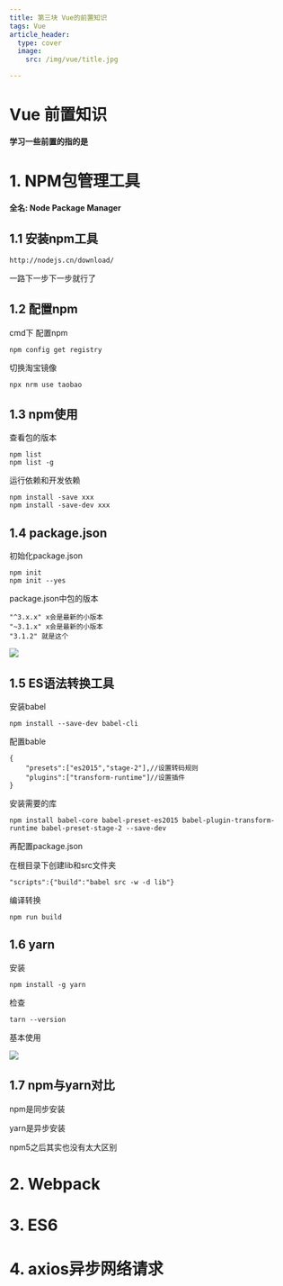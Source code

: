 ```yaml
---
title: 第三块 Vue的前置知识
tags: Vue
article_header:
  type: cover
  image:
    src: /img/vue/title.jpg

---
```




# Vue 前置知识

**学习一些前置的指的是**

<!--more-->



# 1. NPM包管理工具

**全名: Node Package Manager**



## 1.1 安装npm工具

```
http://nodejs.cn/download/
```

一路下一步下一步就行了

## 1.2 配置npm

cmd下 配置npm

```
npm config get registry
```

切换淘宝镜像

```
npx nrm use taobao
```

## 1.3 npm使用

查看包的版本

```
npm list
npm list -g
```

运行依赖和开发依赖

```
npm install -save xxx
npm install -save-dev xxx
```

## 1.4 package.json

初始化package.json

```
npm init
npm init --yes
```

package.json中包的版本

```
"^3.x.x" x会是最新的小版本
"~3.1.x" x会是最新的小版本
"3.1.2" 就是这个
```

![](https://pic.imgdb.cn/item/61ed1d402ab3f51d91260b06.jpg)

## 1.5 ES语法转换工具

安装babel

```
npm install --save-dev babel-cli
```

 配置bable

```
{
	"presets":["es2015","stage-2"],//设置转码规则
	"plugins":["transform-runtime"]//设置插件
}
```

安装需要的库

```
npm install babel-core babel-preset-es2015 babel-plugin-transform-runtime babel-preset-stage-2 --save-dev
```

再配置package.json

在根目录下创建lib和src文件夹

```
"scripts":{"build":"babel src -w -d lib"}
```

编译转换

```
npm run build
```



## 1.6 yarn

安装

```
npm install -g yarn
```

检查

```
tarn --version
```

基本使用

![](https://pic.imgdb.cn/item/61ed65ff2ab3f51d91699c98.jpg)



## 1.7 npm与yarn对比

npm是同步安装

yarn是异步安装

npm5之后其实也没有太大区别

# 2. Webpack



# 3. ES6



# 4. axios异步网络请求

